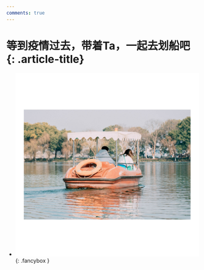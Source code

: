 ```yaml
---
comments: true
---
```


# 等到疫情过去，带着Ta，一起去划船吧 {: .article-title}

<div class="grid cards" markdown>

- [![Image 3](dfaaf032-4002-461e-971a-e23ffa24bfa3.jpg)](dfaaf032-4002-461e-971a-e23ffa24bfa3.jpg){: .fancybox }


</div>